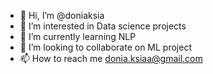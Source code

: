 - 👋 Hi, I’m @doniaksia
- 👀 I’m interested in Data science projects
- 🌱 I’m currently learning NLP 
- 💞️ I’m looking to collaborate on ML project
- 📫 How to reach me donia.ksiaa@gmail.com

<!---
doniaksia/doniaksia is a ✨ special ✨ repository because its `README.md` (this file) appears on your GitHub profile.
You can click the Preview link to take a look at your changes.
--->
